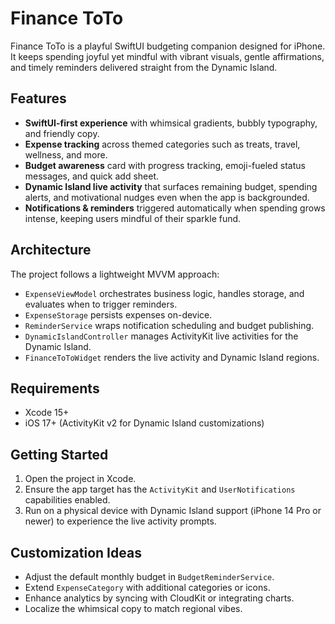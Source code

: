 # Finance ToTo

Finance ToTo is a playful SwiftUI budgeting companion designed for iPhone. It keeps spending joyful yet mindful with vibrant visuals, gentle affirmations, and timely reminders delivered straight from the Dynamic Island.

## Features

- **SwiftUI-first experience** with whimsical gradients, bubbly typography, and friendly copy.
- **Expense tracking** across themed categories such as treats, travel, wellness, and more.
- **Budget awareness** card with progress tracking, emoji-fueled status messages, and quick add sheet.
- **Dynamic Island live activity** that surfaces remaining budget, spending alerts, and motivational nudges even when the app is backgrounded.
- **Notifications & reminders** triggered automatically when spending grows intense, keeping users mindful of their sparkle fund.

## Architecture

The project follows a lightweight MVVM approach:

- `ExpenseViewModel` orchestrates business logic, handles storage, and evaluates when to trigger reminders.
- `ExpenseStorage` persists expenses on-device.
- `ReminderService` wraps notification scheduling and budget publishing.
- `DynamicIslandController` manages ActivityKit live activities for the Dynamic Island.
- `FinanceToToWidget` renders the live activity and Dynamic Island regions.

## Requirements

- Xcode 15+
- iOS 17+ (ActivityKit v2 for Dynamic Island customizations)

## Getting Started

1. Open the project in Xcode.
2. Ensure the app target has the `ActivityKit` and `UserNotifications` capabilities enabled.
3. Run on a physical device with Dynamic Island support (iPhone 14 Pro or newer) to experience the live activity prompts.

## Customization Ideas

- Adjust the default monthly budget in `BudgetReminderService`.
- Extend `ExpenseCategory` with additional categories or icons.
- Enhance analytics by syncing with CloudKit or integrating charts.
- Localize the whimsical copy to match regional vibes.
